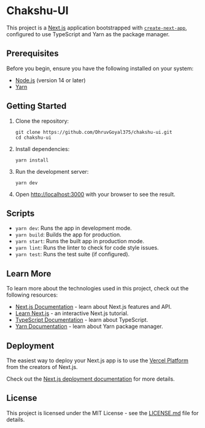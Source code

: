 # Chakshu-UI

This project is a [Next.js](https://nextjs.org/) application bootstrapped with [`create-next-app`](https://github.com/vercel/next.js/tree/canary/packages/create-next-app), configured to use TypeScript and Yarn as the package manager.

## Prerequisites

Before you begin, ensure you have the following installed on your system:
- [Node.js](https://nodejs.org/) (version 14 or later)
- [Yarn](https://yarnpkg.com/)

## Getting Started

1. Clone the repository:
   ```
   git clone https://github.com/DhruvGoyal375/chakshu-ui.git
   cd chakshu-ui
   ```

2. Install dependencies:
   ```
   yarn install
   ```

3. Run the development server:
   ```
   yarn dev
   ```

4. Open [http://localhost:3000](http://localhost:3000) with your browser to see the result.

## Scripts

- `yarn dev`: Runs the app in development mode.
- `yarn build`: Builds the app for production.
- `yarn start`: Runs the built app in production mode.
- `yarn lint`: Runs the linter to check for code style issues.
- `yarn test`: Runs the test suite (if configured).

## Learn More

To learn more about the technologies used in this project, check out the following resources:

- [Next.js Documentation](https://nextjs.org/docs) - learn about Next.js features and API.
- [Learn Next.js](https://nextjs.org/learn) - an interactive Next.js tutorial.
- [TypeScript Documentation](https://www.typescriptlang.org/docs/) - learn about TypeScript.
- [Yarn Documentation](https://yarnpkg.com/getting-started) - learn about Yarn package manager.

## Deployment

The easiest way to deploy your Next.js app is to use the [Vercel Platform](https://vercel.com/new?utm_medium=default-template&filter=next.js&utm_source=create-next-app&utm_campaign=create-next-app-readme) from the creators of Next.js.

Check out the [Next.js deployment documentation](https://nextjs.org/docs/deployment) for more details.

## License

This project is licensed under the MIT License - see the [LICENSE.md](LICENSE.md) file for details.
